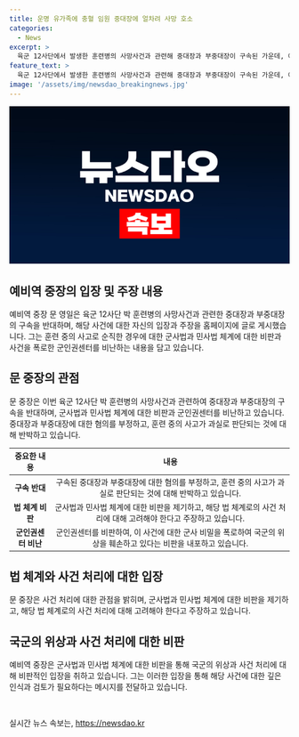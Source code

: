 ```yaml
---
title: 운명 유가족에 충혈 임원 중대장에 얼차려 사망 호소
categories:
  - News
excerpt: >
  육군 12사단에서 발생한 훈련병의 사망사건과 관련해 중대장과 부중대장이 구속된 가운데, 예비역 장성이 구속을 반대하며 군의 훈련 중 희생자에게 무고한 책임을 지우려는 것에 대해 비판했습니다. 그는 군기훈련 관련 규정 위반으로 사고가 발생했을 때의 사고 예방 조치와 훈련의 중요성을 강조하고, 군인권센터를 비판했습니다. 또한, 희생자의 유가족을 위로하고 국가적 조치를 취해야 한다고 강조했습니다.
feature_text: >
  육군 12사단에서 발생한 훈련병의 사망사건과 관련해 중대장과 부중대장이 구속된 가운데, 예비역 장성이 구속을 반대하며 군의 훈련 중 희생자에게 무고한 책임을 지우려는 것에 대해 비판했습니다. 그는 군기훈련 관련 규정 위반으로 사고가 발생했을 때의 사고 예방 조치와 훈련의 중요성을 강조하고, 군인권센터를 비판했습니다. 또한, 희생자의 유가족을 위로하고 국가적 조치를 취해야 한다고 강조했습니다.
image: '/assets/img/newsdao_breakingnews.jpg'
---
```


<p><img src="/assets/img/newsdao_breakingnews.jpg" alt="implanttips 속보" /></p>

<h2 data-ke-size="size26">예비역 중장의 입장 및 주장 내용</h2>

<p data-ke-size="size16">예비역 중장 문 영일은 육군 12사단 박 훈련병의 사망사건과 관련한 중대장과 부중대장의 구속을 반대하며, 해당 사건에 대한 자신의 입장과 주장을 홈페이지에 글로 게시했습니다. 그는 훈련 중의 사고로 순직한 경우에 대한 군사법과 민사법 체계에 대한 비판과 사건을 폭로한 군인권센터를 비난하는 내용을 담고 있습니다. </p>

<h2 data-ke-size="size26">문 중장의 관점</h2>

<p data-ke-size="size16">문 중장은 이번 육군 12사단 박 훈련병의 사망사건과 관련하여 중대장과 부중대장의 구속을 반대하며, 군사법과 민사법 체계에 대한 비판과 군인권센터를 비난하고 있습니다. 중대장과 부중대장에 대한 혐의를 부정하고, 훈련 중의 사고가 과실로 판단되는 것에 대해 반박하고 있습니다.</p>

<table>
<thead>
<tr>
<th style="text-align: center;">중요한 내용</th>
<th style="text-align: center;">내용</th>
</tr>
</thead>
<tbody>
<tr>
<td style="text-align: center; height: 17px;"><b>구속 반대</b></td>
<td style="text-align: center; height: 17px;">구속된 중대장과 부중대장에 대한 혐의를 부정하고, 훈련 중의 사고가 과실로 판단되는 것에 대해 반박하고 있습니다.</td>
</tr>
<tr>
<td style="text-align: center; height: 17px;"><b>법 체계 비판</b></td>
<td style="text-align: center; height: 17px;">군사법과 민사법 체계에 대한 비판을 제기하고, 해당 법 체계로의 사건 처리에 대해 고려해야 한다고 주장하고 있습니다.</td>
</tr>
<tr>
<td style="text-align: center; height: 17px;"><b>군인권센터 비난</b></td>
<td style="text-align: center; height: 17px;">군인권센터를 비판하여, 이 사건에 대한 군사 비밀을 폭로하여 국군의 위상을 훼손하고 있다는 비판을 내포하고 있습니다.</td>
</tr>
</tbody>
</table>

<h2 data-ke-size="size26">법 체계와 사건 처리에 대한 입장</h2>

<p data-ke-size="size16">문 중장은 사건 처리에 대한 관점을 밝히며, 군사법과 민사법 체계에 대한 비판을 제기하고, 해당 법 체계로의 사건 처리에 대해 고려해야 한다고 주장하고 있습니다.</p>

<h2 data-ke-size="size26">국군의 위상과 사건 처리에 대한 비판</h2>

<p data-ke-size="size16">예비역 중장은 군사법과 민사법 체계에 대한 비판을 통해 국군의 위상과 사건 처리에 대해 비판적인 입장을 취하고 있습니다. 그는 이러한 입장을 통해 해당 사건에 대한 깊은 인식과 검토가 필요하다는 메시지를 전달하고 있습니다.</p>

<p data-ke-size="size16">&nbsp;</p>
실시간 뉴스 속보는, <a href="https://newsdao.kr" rel="dofollow">https://newsdao.kr</a>


